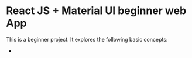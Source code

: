 # React JS + Material UI beginner web App

This is a beginner project. It explores the following basic concepts:

- 
